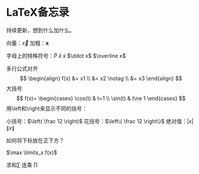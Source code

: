 # LaTeX备忘录

持续更新，想到什么加什么。

向量：$\vec x$ 加粗：$\boldsymbol x$

字母上的特殊符号：$\widetilde P$ $\hat x$  $\dot x$ $\ddot x$ $\overline x$

多行公式对齐
$$
\begin{align}
f(x) &= x1 \\
&= x2 \notag \\
&= x3
\end{align}
$$
大括号
$$
f(x)=
\begin{cases}
\cos(t) & t=1 \\
\sin(t) & t\ne 1
\end{cases}
$$
 用\left和\right来显示不同的括号：

小括号：$\left( \frac 12 \right)$ 花括号：$\left\{ \frac 12 \right\}$ 绝对值：$\left| x \right|$ $\left\| x \right\|$



如何将下标放在正下方？

$\max \limits_x f(x)$

求和$\sum$ 连乘 $\prod$